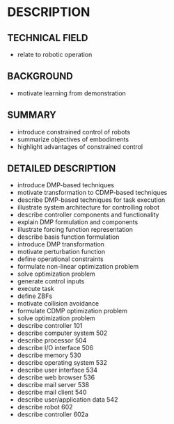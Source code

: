# DESCRIPTION

## TECHNICAL FIELD

- relate to robotic operation

## BACKGROUND

- motivate learning from demonstration

## SUMMARY

- introduce constrained control of robots
- summarize objectives of embodiments
- highlight advantages of constrained control

## DETAILED DESCRIPTION

- introduce DMP-based techniques
- motivate transformation to CDMP-based techniques
- describe DMP-based techniques for task execution
- illustrate system architecture for controlling robot
- describe controller components and functionality
- explain DMP formulation and components
- illustrate forcing function representation
- describe basis function formulation
- introduce DMP transformation
- motivate perturbation function
- define operational constraints
- formulate non-linear optimization problem
- solve optimization problem
- generate control inputs
- execute task
- define ZBFs
- motivate collision avoidance
- formulate CDMP optimization problem
- solve optimization problem
- describe controller 101
- describe computer system 502
- describe processor 504
- describe I/O interface 506
- describe memory 530
- describe operating system 532
- describe user interface 534
- describe web browser 536
- describe mail server 538
- describe mail client 540
- describe user/application data 542
- describe robot 602
- describe controller 602a

